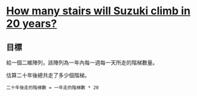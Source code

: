 # [How many stairs will Suzuki climb in 20 years?](https://www.codewars.com/kata/how-many-stairs-will-suzuki-climb-in-20-years/)

## 目標

給一個二維陣列，該陣列為一年內每一週每一天所走的階梯數量。

估算二十年後總共走了多少個階梯。

`二十年後走的階梯數 = 一年走的階梯數 * 20`
